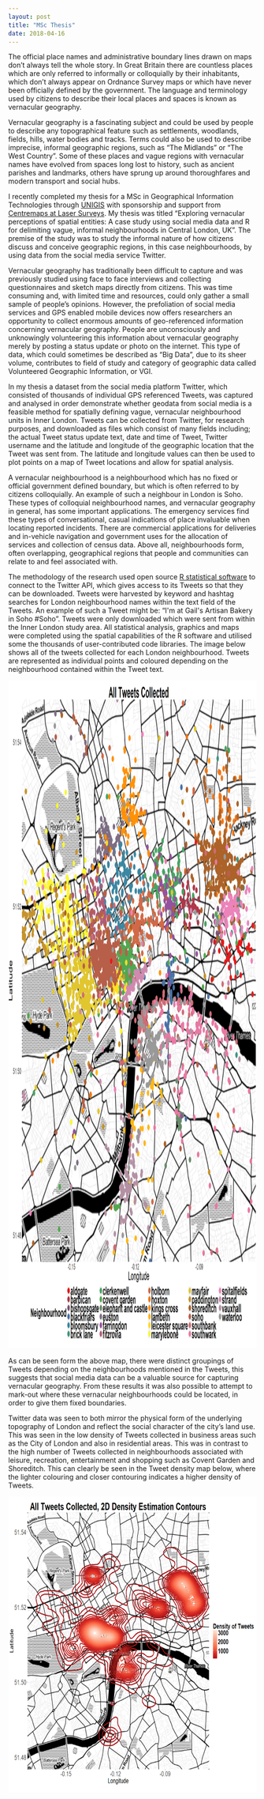 ```yaml
---
layout: post
title: "MSc Thesis"
date: 2018-04-16
---
```


The official place names and administrative boundary lines drawn on maps don’t always tell the whole story. In Great Britain there are countless places which are only referred to informally or colloquially by their inhabitants, which don’t always appear on Ordnance Survey maps or which have never been officially defined by the government. The language and terminology used by citizens to describe their local places and spaces is known as vernacular geography. 

Vernacular geography is a fascinating subject and could be used by people to describe any topographical feature such as settlements, woodlands, fields, hills, water bodies and tracks. Terms could also be used to describe imprecise, informal geographic regions, such as “The Midlands” or “The West Country”. Some of these places and vague regions with vernacular names have evolved from spaces long lost to history, such as ancient parishes and landmarks, others have sprung up around thoroughfares and modern transport and social hubs.

I recently completed my thesis for a MSc in Geographical Information Technologies through [UNIGIS](https://unigis.net/) with sponsorship and support from [Centremaps at Laser Surveys](https://www.centremapslive.co.uk/). My thesis was titled “Exploring vernacular perceptions of spatial entities: A case study using social media data and R for delimiting vague, informal neighbourhoods in Central London, UK”. The premise of the study was to study the informal nature of how citizens discuss and conceive geographic regions, in this case neighbourhoods, by using data from the social media service Twitter. 

Vernacular geography has traditionally been difficult to capture and was previously studied using face to face interviews and collecting questionnaires and sketch maps directly from citizens. This was time consuming and, with limited time and resources, could only gather a small sample of people’s opinions. However, the prefoliation of social media services and GPS enabled mobile devices now offers researchers an opportunity to collect enormous amounts of geo-referenced information concerning vernacular geography. People are unconsciously and unknowingly volunteering this information about vernacular geography merely by posting a status update or photo on the internet. This type of data, which could sometimes be described as “Big Data”, due to its sheer volume, contributes to field of study and category of geographic data called Volunteered Geographic Information, or VGI.

In my thesis a dataset from the social media platform Twitter, which consisted of thousands of individual GPS referenced Tweets, was captured and analysed in order demonstrate whether geodata from social media is a feasible method for spatially defining vague, vernacular neighbourhood units in Inner London. Tweets can be collected from Twitter, for research purposes, and downloaded as files which consist of many fields including; the actual Tweet status update text, date and time of Tweet, Twitter username and the latitude and longitude of the geographic location that the Tweet was sent from. The latitude and longitude values can then be used to plot points on a map of Tweet locations and allow for spatial analysis.

A vernacular neighbourhood is a neighbourhood which has no fixed or official government defined boundary, but which is often referred to by citizens colloquially. An example of such a neighbour in London is Soho. These types of colloquial neighbourhood names, and vernacular geography in general, has some important applications. The emergency services find these types of conversational, casual indications of place invaluable when locating reported incidents. There are commercial applications for deliveries and in-vehicle navigation and government uses for the allocation of services and collection of census data. Above all, neighbourhoods form, often overlapping, geographical regions that people and communities can relate to and feel associated with.

The methodology of the research used open source [R statistical software](https://www.r-project.org/) to connect to the Twitter API, which gives access to its Tweets so that they can be downloaded. Tweets were harvested by keyword and hashtag searches for London neighbourhood names within the text field of the Tweets. An example of such a Tweet might be: “I'm at Gail's Artisan Bakery in Soho #Soho”. Tweets were only downloaded which were sent from within the Inner London study area. All statistical analysis, graphics and maps were completed using the spatial capabilities of the R software and utilised some the thousands of user-contributed code libraries. The image below shows all of the tweets collected for each London neighbourhood. Tweets are represented as individual points and coloured depending on the neighbourhood contained within the Tweet text.

 <img src="/all_tweets_toner_crop.png" alt="All Twitter Points" style="width:1208x;height:1352px;"> 
 
As can be seen form the above map, there were distinct groupings of Tweets depending on the neighbourhoods mentioned in the Tweets, this suggests that social media data can be a valuable source for capturing vernacular geography. From these results it was also possible to attempt to mark-out where these vernacular neighbourhoods could be located, in order to give them fixed boundaries. 

Twitter data was seen to both mirror the physical form of the underlying topography of London and reflect the social character of the city’s land use. This was seen in the low density of Tweets collected in business areas such as the City of London and also in residential areas. This was in contrast to the high number of Tweets collected in neighbourhoods associated with leisure, recreation, entertainment and shopping such as Covent Garden and Shoreditch. This can clearly be seen in the Tweet density map below, where the lighter colouring and closer contouring indicates a higher density of Tweets.

<img src="/2d_density_toner_crop.png" alt="2D Density" style="width:710x;height:599px;"> 

